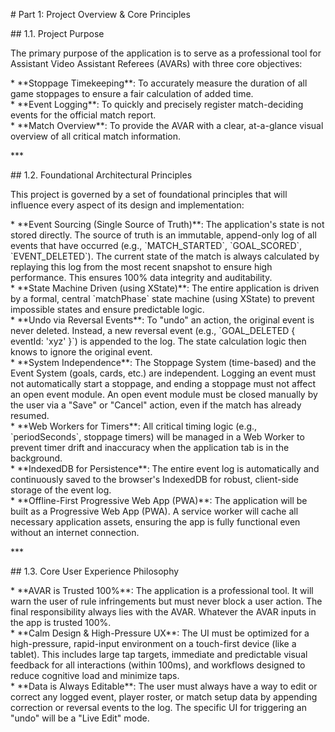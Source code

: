 \# Part 1: Project Overview & Core Principles

\#\# 1.1. Project Purpose

The primary purpose of the application is to serve as a professional tool for Assistant Video Assistant Referees (AVARs) with three core objectives:

\* \*\*Stoppage Timekeeping\*\*: To accurately measure the duration of all game stoppages to ensure a fair calculation of added time.  
\* \*\*Event Logging\*\*: To quickly and precisely register match-deciding events for the official match report.  
\* \*\*Match Overview\*\*: To provide the AVAR with a clear, at-a-glance visual overview of all critical match information.

\*\*\*

\#\# 1.2. Foundational Architectural Principles

This project is governed by a set of foundational principles that will influence every aspect of its design and implementation:

\* \*\*Event Sourcing (Single Source of Truth)\*\*: The application's state is not stored directly. The source of truth is an immutable, append-only log of all events that have occurred (e.g., \`MATCH\_STARTED\`, \`GOAL\_SCORED\`, \`EVENT\_DELETED\`). The current state of the match is always calculated by replaying this log from the most recent snapshot to ensure high performance. This ensures 100% data integrity and auditability.  
\* \*\*State Machine Driven (using XState)\*\*: The entire application is driven by a formal, central \`matchPhase\` state machine (using XState) to prevent impossible states and ensure predictable logic.  
\* \*\*Undo via Reversal Events\*\*: To "undo" an action, the original event is never deleted. Instead, a new reversal event (e.g., \`GOAL\_DELETED { eventId: 'xyz' }\`) is appended to the log. The state calculation logic then knows to ignore the original event.  
\* \*\*System Independence\*\*: The Stoppage System (time-based) and the Event System (goals, cards, etc.) are independent. Logging an event must not automatically start a stoppage, and ending a stoppage must not affect an open event module. An open event module must be closed manually by the user via a "Save" or "Cancel" action, even if the match has already resumed.  
\* \*\*Web Workers for Timers\*\*: All critical timing logic (e.g., \`periodSeconds\`, stoppage timers) will be managed in a Web Worker to prevent timer drift and inaccuracy when the application tab is in the background.  
\* \*\*IndexedDB for Persistence\*\*: The entire event log is automatically and continuously saved to the browser's IndexedDB for robust, client-side storage of the event log.  
\* \*\*Offline-First Progressive Web App (PWA)\*\*: The application will be built as a Progressive Web App (PWA). A service worker will cache all necessary application assets, ensuring the app is fully functional even without an internet connection.

\*\*\*

\#\# 1.3. Core User Experience Philosophy

\* \*\*AVAR is Trusted 100%\*\*: The application is a professional tool. It will warn the user of rule infringements but must never block a user action. The final responsibility always lies with the AVAR. Whatever the AVAR inputs in the app is trusted 100%.  
\* \*\*Calm Design & High-Pressure UX\*\*: The UI must be optimized for a high-pressure, rapid-input environment on a touch-first device (like a tablet). This includes large tap targets, immediate and predictable visual feedback for all interactions (within 100ms), and workflows designed to reduce cognitive load and minimize taps.  
\* \*\*Data is Always Editable\*\*: The user must always have a way to edit or correct any logged event, player roster, or match setup data by appending correction or reversal events to the log. The specific UI for triggering an "undo" will be a "Live Edit" mode.  
